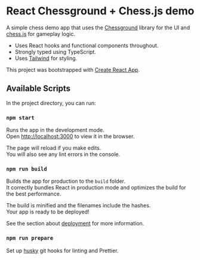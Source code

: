 # React Chessground + Chess.js demo

A simple chess demo app that uses the [Chessground](https://github.com/ornicar/chessground) library for the UI and [chess.js](https://github.com/jhlywa/chess.js) for gameplay logic.

- Uses React hooks and functional components throughout.
- Strongly typed using TypeScript.
- Uses [Tailwind](https://tailwindcss.com/) for styling.

This project was bootstrapped with [Create React App](https://github.com/facebook/create-react-app).

## Available Scripts

In the project directory, you can run:

### `npm start`

Runs the app in the development mode.\
Open [http://localhost:3000](http://localhost:3000) to view it in the browser.

The page will reload if you make edits.\
You will also see any lint errors in the console.

### `npm run build`

Builds the app for production to the `build` folder.\
It correctly bundles React in production mode and optimizes the build for the best performance.

The build is minified and the filenames include the hashes.\
Your app is ready to be deployed!

See the section about [deployment](https://facebook.github.io/create-react-app/docs/deployment) for more information.

### `npm run prepare`

Set up [husky](https://github.com/typicode/husky) git hooks for linting and Prettier.

